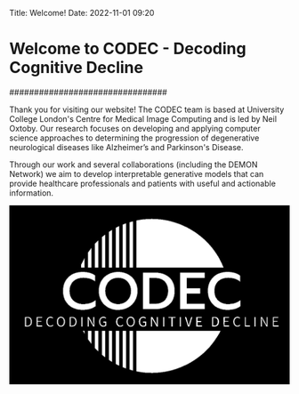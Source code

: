 Title: Welcome!
Date: 2022-11-01 09:20

# Welcome to CODEC - Decoding Cognitive Decline
################################

Thank you for visiting our website! The CODEC team is based at University College London's Centre for Medical Image Computing and is led by Neil Oxtoby.
Our research focuses on developing and applying computer science approaches to determining the progression of degenerative neurological diseases like Alzheimer’s and Parkinson's Disease.

Through our work and several collaborations (including the DEMON Network) we aim to develop interpretable generative models that can provide healthcare professionals and patients with useful and actionable information.

![](images/CODEC.jpg)